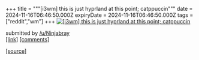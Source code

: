 +++
title = """[i3wm] this is just hyprland at this point; catppuccin"""
date = 2024-11-16T06:46:50.000Z
expiryDate = 2024-11-16T06:46:50.000Z
tags = ["reddit","wm"]
+++
[![[i3wm] this is just hyprland at this point; catppuccin](https://b.thumbs.redditmedia.com/PKTjGUTpUZ2U40dH2BwIfA7Zj2MejJgKCRR3V96G9dc.jpg "[i3wm] this is just hyprland at this point; catppuccin")](https://www.reddit.com/r/unixporn/comments/1gshks6/i3wm_this_is_just_hyprland_at_this_point/)

submitted by [/u/Ninjabray](https://www.reddit.com/user/Ninjabray)  
[\[link\]](https://www.reddit.com/gallery/1gshks6) [\[comments\]](https://www.reddit.com/r/unixporn/comments/1gshks6/i3wm_this_is_just_hyprland_at_this_point/)

[[source]](https://www.reddit.com/r/unixporn/comments/1gshks6/i3wm_this_is_just_hyprland_at_this_point/)
